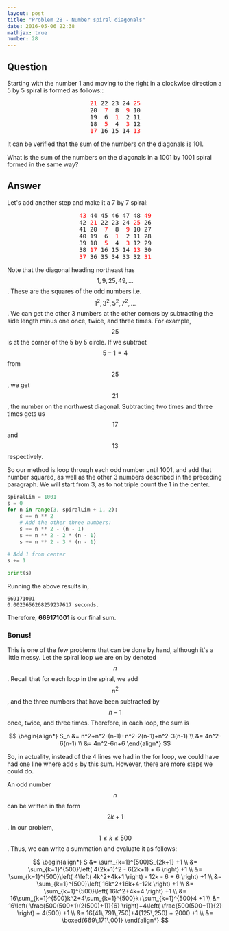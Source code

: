 ```yaml
---
layout: post
title: "Problem 28 - Number spiral diagonals"
date: 2016-05-06 22:38
mathjax: true
number: 28
---
```


## Question

Starting with the number 1 and moving to the right in a clockwise direction a 5 by 5 spiral is formed as follows::

<pre style="text-align:center">
<span style="color:red">21</span> 22 23 24 <span style="color:red">25</span>
20  <span style="color:red">7</span>  8  <span style="color:red">9</span> 10
19  6  <span style="color:red">1</span>  2 11
18  <span style="color:red">5</span>  4  <span style="color:red">3</span> 12
<span style="color:red">17</span> 16 15 14 <span style="color:red">13</span>
</pre>

It can be verified that the sum of the numbers on the diagonals is 101.

What is the sum of the numbers on the diagonals in a 1001 by 1001 spiral formed in the same way?

## Answer

Let's add another step and make it a 7 by 7 spiral:

<pre style="text-align:center">
<span style="color:red">43</span> 44 45 46 47 48 <span style="color:red">49</span>
42 <span style="color:red">21</span> 22 23 24 <span style="color:red">25</span> 26
41 20  <span style="color:red">7</span>  8  <span style="color:red">9</span> 10 27
40 19  6  <span style="color:red">1</span>  2 11 28
39 18  <span style="color:red">5</span>  4  <span style="color:red">3</span> 12 29
38 <span style="color:red">17</span> 16 15 14 <span style="color:red">13</span> 30
<span style="color:red">37</span> 36 35 34 33 32 <span style="color:red">31</span>
</pre>

Note that the diagonal heading northeast has $$1,9,25,49,\dots$$. These are the squares of the odd numbers i.e. $$1^2,3^2,5^2,7^2,\dots$$. We can get the other 3 numbers at the other corners by subtracting the side length minus one once, twice, and three times. For example, $$25$$ is at the corner of the 5 by 5 circle. If we subtract $$5-1=4$$ from $$25$$, we get $$21$$, the number on the northwest diagonal. Subtracting two times and three times gets us $$17$$ and $$13$$ respectively. 

So our method is loop through each odd number until 1001, and add that number squared, as well as the other 3 numbers described in the preceding paragraph. We will start from 3, as to not triple count the 1 in the center.

```python
spiralLim = 1001
s = 0
for n in range(3, spiralLim + 1, 2):
    s += n ** 2
    # Add the other three numbers:
    s += n ** 2 - (n - 1)
    s += n ** 2 - 2 * (n - 1)
    s += n ** 2 - 3 * (n - 1)
   
# Add 1 from center
s += 1

print(s)
```

 Running the above results in,

```
669171001
0.0023656268259237617 seconds.
```

Therefore, **669171001** is our final sum.

### Bonus!

This is one of the few problems that can be done by hand, although it's a little messy. Let the spiral loop we are on by denoted $$n$$. Recall that for each loop in the spiral, we add $$n^2$$, and the three numbers that have been subtracted by $$n-1$$ once, twice, and three times. Therefore, in each loop, the sum is


$$
\begin{align*}
S_n &= n^2+n^2-(n-1)+n^2-2(n-1)+n^2-3(n-1)
\\ &=
4n^2-6(n-1)
\\ &=
4n^2-6n+6
\end{align*}
$$


So, in actuality, instead of the 4 lines we had in the for loop, we could have had one line where add `s` by this sum. However, there are more steps we could do.

An odd number $$n$$ can be written in the form $$2k+1$$. In our problem, $$1\leq k\leq 500$$. Thus, we can write a summation and evaluate it as follows:


$$
\begin{align*}
S &= \sum_{k=1}^{500}S_{2k+1} +1
\\ &=
\sum_{k=1}^{500}\left( 4(2k+1)^2 - 6(2k+1) + 6 \right) +1
\\ &=
\sum_{k=1}^{500}\left( 4\left( 4k^2+4k+1 \right) - 12k - 6 + 6 \right) +1
\\ &=
\sum_{k=1}^{500}\left( 16k^2+16k+4-12k \right) +1
\\ &=
\sum_{k=1}^{500}\left( 16k^2+4k+4 \right) +1
\\ &=
16\sum_{k=1}^{500}k^2+4\sum_{k=1}^{500}k+\sum_{k=1}^{500}4 +1
\\ &=
16\left( \frac{500(500+1)(2(500)+1)}{6} \right)+4\left( \frac{500(500+1)}{2} \right)
	+ 4(500) +1
\\ &=
16(41\,791\,750)+4(125\,250) + 2000 +1
\\ &=
\boxed{669\,171\,001}
\end{align*}
$$
